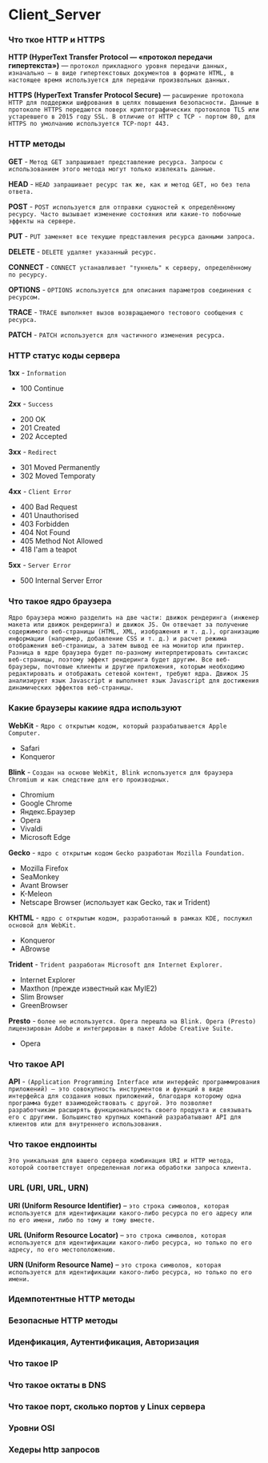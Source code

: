 # Client_Server
### Что ткое HTTP и HTTPS

**HTTP (HyperText Transfer Protocol — «протокол передачи гипертекста»)** — `протокол прикладного уровня передачи данных, изначально — в виде гипертекстовых документов в формате HTML, в настоящее время используется для передачи произвольных данных.`

**HTTPS (HyperText Transfer Protocol Secure)** — `расширение протокола HTTP для поддержки шифрования в целях повышения безопасности. Данные в протоколе HTTPS передаются поверх криптографических протоколов TLS или устаревшего в 2015 году SSL. В отличие от HTTP с TCP - портом 80, для HTTPS по умолчанию используется TCP-порт 443.`


### HTTP методы

**GET** - `Метод GET запрашивает представление ресурса. Запросы с использованием этого метода могут только извлекать данные.`

**HEAD** - `HEAD запрашивает ресурс так же, как и метод GET, но без тела ответа.`

**POST** - `POST используется для отправки сущностей к определённому ресурсу. Часто вызывает изменение состояния или какие-то побочные эффекты на сервере.`

**PUT** - `PUT заменяет все текущие представления ресурса данными запроса.`

**DELETE** - `DELETE удаляет указанный ресурс.`

**CONNECT** - `CONNECT устанавливает "туннель" к серверу, определённому по ресурсу.`

**OPTIONS** - `OPTIONS используется для описания параметров соединения с ресурсом.`

**TRACE** - `TRACE выполняет вызов возвращаемого тестового сообщения с ресурса.`

**PATCH** - `PATCH используется для частичного изменения ресурса.`


### HTTP статус коды сервера

**1xx** - `Information`
+ 100 Continue

**2xx** - `Success`
+ 200 OK
+ 201 Created
+ 202 Accepted

**3xx** - `Redirect`
+ 301 Moved Permanently
+ 302 Moved Temporaty

**4xx** - `Client Error`
+ 400 Bad Request
+ 401 Unauthorised
+ 403 Forbidden
+ 404 Not Found
+ 405 Method Not Allowed
+ 418 I'am a teapot

**5xx** - `Server Error`
+ 500 Internal Server Error


### Что такое ядро браузера
`Ядро браузера можно разделить на две части: движок рендеринга (инженер макета или движок рендеринга) и движок JS. Он отвечает за получение содержимого веб-страницы (HTML, XML, изображения и т. д.), организацию информации (например, добавление CSS и т. д.) и расчет режима отображения веб-страницы, а затем вывод ее на монитор или принтер. Разница в ядре браузера будет по-разному интерпретировать синтаксис веб-страницы, поэтому эффект рендеринга будет другим. Все веб-браузеры, почтовые клиенты и другие приложения, которым необходимо редактировать и отображать сетевой контент, требуют ядра. Движок JS анализирует язык Javascript и выполняет язык Javascript для достижения динамических эффектов веб-страницы.`

### Какие браузеры какиие ядра используют

**WebKit** - `Ядро с открытым кодом, который разрабатывается Apple Computer.`
+ Safari
+ Konqueror

**Blink** - `Создан на основе WebKit, Blink используется для браузера Chromium и как следствие для его производных.`
+ Chromium
+ Google Chrome
+ Яндекс.Браузер
+ Opera
+ Vivaldi
+ Microsoft Edge

**Gecko** - `ядро с открытым кодом Gecko разработан Mozilla Foundation.`
+ Mozilla Firefox
+ SeaMonkey
+ Avant Browser
+ K-Meleon
+ Netscape Browser (использует как Gecko, так и Trident)

**KHTML** - `ядро с открытым кодом, разработанный в рамках KDE, послужил основой для WebKit.`
+ Konqueror
+ ABrowse

**Trident** - `Trident разработан Microsoft для Internet Explorer.`
+ Internet Explorer
+ Maxthon (прежде известный как MyIE2)
+ Slim Browser
+ GreenBrowser

**Presto** - `более не используется. Opera перешла на Blink. Opera (Presto) лицензирован Adobe и интегрирован в пакет Adobe Creative Suite.`
+ Opera

### Что такое API
**API** - `(Application Programming Interface или интерфейс программирования приложений) — это совокупность инструментов и функций в виде интерфейса для создания новых приложений, благодаря которому одна программа будет взаимодействовать с другой. Это позволяет разработчикам расширять функциональность своего продукта и связывать его с другими. Большинство крупных компаний разрабатывают API для клиентов или для внутреннего использования.`

### Что такое ендпоинты
`Это уникальная для вашего сервера комбинация URI и HTTP метода, которой соответствует определенная логика обработки запроса клиента.`

### URL (URI, URL, URN)
**URI (Uniform Resource Identifier)** –  `это строка символов, которая используется для идентификации какого-либо ресурса по его адресу или по его имени, либо по тому и тому вместе.`

**URL (Uniform Resource Locator)** – `это строка символов, которая используется для идентификации какого-либо ресурса, но только по его адресу, по его местоположению.`

**URN (Uniform Resource Name)** – `это строка символов, которая используется для идентификации какого-либо ресурса, но только по его имени.`

### Идемпотентные HTTP методы

### Безопасные HTTP методы

### Иденфикация, Аутентификация, Авторизация

### Что такое IP

### Что такое октаты в DNS

### Что такое порт, сколько портов у Linux сервера

### Уровни OSI

### Хедеры http запросов
